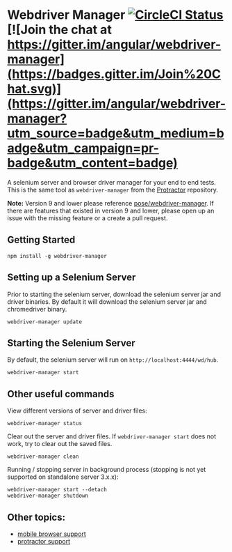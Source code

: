 
Webdriver Manager [![CircleCI Status](https://circleci.com/gh/angular/webdriver-manager.svg?style=shield)](https://circleci.com/gh/angular/webdriver-manager) [![Join the chat at https://gitter.im/angular/webdriver-manager](https://badges.gitter.im/Join%20Chat.svg)](https://gitter.im/angular/webdriver-manager?utm_source=badge&utm_medium=badge&utm_campaign=pr-badge&utm_content=badge)
=================

A selenium server and browser driver manager for your end to end tests. This is the same tool as `webdriver-manager` from the [Protractor](https://github.com/angular/protractor) repository.

**Note:** Version 9 and lower please reference [pose/webdriver-manager](https://github.com/pose/webdriver-manager). If there are features that existed in version 9 and lower, please open up an issue with the missing feature or a create a pull request.

Getting Started
---------------

```
npm install -g webdriver-manager
```

Setting up a Selenium Server
----------------------------

Prior to starting the selenium server, download the selenium server jar and driver binaries. By default it will download the selenium server jar and chromedriver binary.

```
webdriver-manager update
```

Starting the Selenium Server
----------------------------

By default, the selenium server will run on `http://localhost:4444/wd/hub`.


```
webdriver-manager start
```

Other useful commands
---------------------

View different versions of server and driver files:

```
webdriver-manager status
```

Clear out the server and driver files. If `webdriver-manager start` does not work, try to clear out the saved files.

```
webdriver-manager clean
```

Running / stopping server in background process (stopping is not yet supported on standalone server 3.x.x):

```
webdriver-manager start --detach
webdriver-manager shutdown
```

Other topics:
--------------

- [mobile browser support](docs/mobile.md)
- [protractor support](docs/protractor.md)
